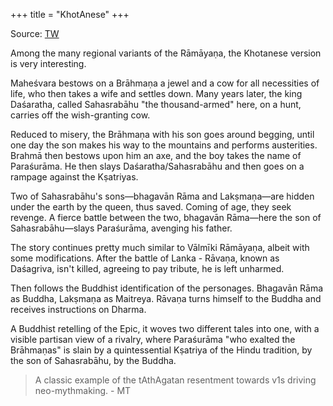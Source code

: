 +++
title = "KhotAnese"
+++

Source: [TW](https://unrollthread.com/t/1592060105809629185/)

Among the many regional variants of the Rāmāyaṇa, the Khotanese version is very interesting. 

Maheśvara bestows on a Brāhmaṇa a jewel and a cow for all necessities of life, who then takes a wife and settles down. Many years later, the king Daśaratha, called Sahasrabāhu "the thousand-armed" here, on a hunt, carries off the wish-granting cow. 

Reduced to misery, the Brāhmaṇa with his son goes around begging, until one day the son makes his way to the mountains and performs austerities. Brahmā then bestows upon him an axe, and the boy takes the name of Paraśurāma. He then slays Daśaratha/Sahasrabāhu and then goes on a rampage against the Kṣatriyas. 

Two of Sahasrabāhu's sons—bhagavān Rāma and Lakṣmaṇa—are hidden under the earth by the queen, thus saved. Coming of age, they seek revenge. A fierce battle between the two, bhagavān Rāma—here the son of Sahasrabāhu—slays Paraśurāma, avenging his father. 

The story continues pretty much similar to Vālmīki Rāmāyaṇa, albeit with some modifications. After the battle of Lanka - Rāvaṇa, known as Daśagriva, isn't killed, agreeing to pay tribute, he is left unharmed. 

Then follows the Buddhist identification of the personages. Bhagavān Rāma as Buddha, Lakṣmaṇa as Maitreya. Rāvaṇa turns himself to the Buddha and receives instructions on Dharma.

A Buddhist retelling of the Epic, it woves two different tales into one, with a visible partisan view of a rivalry, where Paraśurāma "who exalted the Brāhmaṇas" is slain by a quintessential Kṣatriya of the Hindu tradition, by the son of Sahasrabāhu, by the Buddha.


> A classic example of the tAthAgatan resentment towards v1s driving neo-mythmaking. - MT